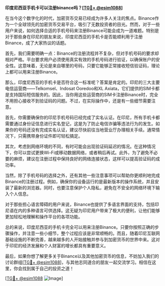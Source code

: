 **印度尼西亚手机卡可以注册binance吗？[[TG💪+ @esim1088](https://t.me/s/esim1088)]**

在当今这个数字化的时代，加密货币交易已经成为许多人关注的焦点。Binance作为一个全球领先的加密货币交易平台，吸引了无数投资者的目光。然而，对于一些用户来说，如何选择合适的手机号码来注册Binance可能会成为一道难题。特别是对于那些身在印尼的朋友来说，印度尼西亚的手机卡是否能顺利用于注册Binance，成了大家热议的话题。

首先，我们需要明确一点：Binance的注册流程并不复杂，但对手机号码的要求却相对严格。平台要求用户必须使用真实有效的手机号码进行验证，以确保账户的安全性。这意味着，无论是来自哪里的号码，只要它能够正常接收短信验证码，理论上都可以用来注册Binance。

那么，印度尼西亚的手机卡是否符合这一标准呢？答案是肯定的。印尼的三大主要电信运营商——Telkomsel、Indosat Ooredoo和XL Axiata，它们提供的SIM卡都是支持国际短信服务的。因此，当你用这些运营商的SIM卡注册Binance时，完全不用担心接收不到验证码的问题。不过，在实际操作中，还是有一些细节需要注意。

首先，你需要确保你的印尼手机号码已经完成了实名认证。在印尼，所有手机卡都需要通过身份证信息进行实名登记，这是为了防止电信诈骗等违法行为的发生。如果你的号码还没有完成实名认证，建议尽快前往当地营业厅办理相关手续。通常情况下，只需携带身份证件即可轻松搞定。

其次，考虑到网络环境的不同，有时可能会出现验证码延迟的情况。在这种情况下，你可以尝试更换Wi-Fi或移动数据网络，或者稍后再试。此外，为了避免不必要的麻烦，建议在注册过程中保持良好的网络连接状态，这样可以提高验证码的成功率。

当然，除了手机号码的选择之外，还有其他一些注意事项可以帮助你更顺利地完成Binance的注册过程。例如，确保你的设备运行的是最新版本的操作系统，并且安装了最新的浏览器。同时，也要注意保护个人隐私，避免在不安全的网络环境下输入个人信息。

对于那些担心语言障碍的用户来说，Binance也提供了多语言界面的支持，包括印尼语在内的多种语言可供选择。这无疑为印尼用户带来了极大的便利，让他们能够更加轻松地理解和操作平台的各项功能。

总的来说，印度尼西亚的手机卡完全可以用来注册Binance。只要你按照正确的步骤操作，并注意一些小细节，整个过程应该是非常顺畅的。而且，随着印尼互联网基础设施的不断完善，越来越多的人开始接触并参与到加密货币的世界中来。这对于印尼的经济发展和个人财富的增长都具有重要意义。

最后，如果你想了解更多关于Binance以及其他加密货币的信息，不妨加入我们的讨论群组[[TG💪+ @esim1088](https://t.me/s/esim1088)]，与其他志同道合的朋友一起交流学习。相信在这里，你会找到属于自己的投资之道！

[[TG💪+ @esim1088](https://t.me/s/esim1088) ![Image](https://i.postimg.cc/4NQfJmqS/Snipaste-2025-05-13-00-14-12.png)]